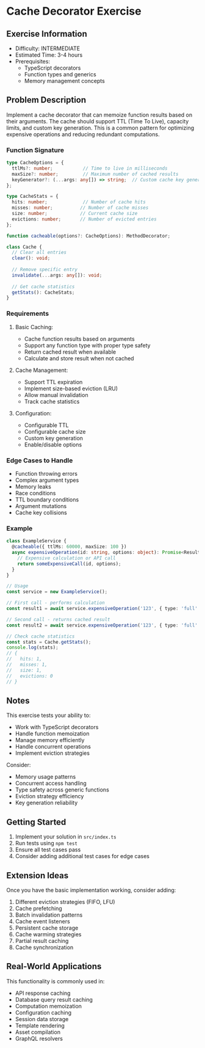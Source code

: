 # Cache Decorator Exercise

## Exercise Information
- Difficulty: INTERMEDIATE
- Estimated Time: 3-4 hours
- Prerequisites:
    - TypeScript decorators
    - Function types and generics
    - Memory management concepts

## Problem Description

Implement a cache decorator that can memoize function results based on their arguments. The cache should support TTL (Time To Live), capacity limits, and custom key generation. This is a common pattern for optimizing expensive operations and reducing redundant computations.

### Function Signature
```typescript
type CacheOptions = {
  ttlMs?: number;           // Time to live in milliseconds
  maxSize?: number;         // Maximum number of cached results
  keyGenerator?: (...args: any[]) => string;  // Custom cache key generator
};

type CacheStats = {
  hits: number;             // Number of cache hits
  misses: number;          // Number of cache misses
  size: number;            // Current cache size
  evictions: number;       // Number of evicted entries
};

function cacheable(options?: CacheOptions): MethodDecorator;

class Cache {
  // Clear all entries
  clear(): void;
  
  // Remove specific entry
  invalidate(...args: any[]): void;
  
  // Get cache statistics
  getStats(): CacheStats;
}
```

### Requirements

1. Basic Caching:
    - Cache function results based on arguments
    - Support any function type with proper type safety
    - Return cached result when available
    - Calculate and store result when not cached

2. Cache Management:
    - Support TTL expiration
    - Implement size-based eviction (LRU)
    - Allow manual invalidation
    - Track cache statistics

3. Configuration:
    - Configurable TTL
    - Configurable cache size
    - Custom key generation
    - Enable/disable options

### Edge Cases to Handle

- Function throwing errors
- Complex argument types
- Memory leaks
- Race conditions
- TTL boundary conditions
- Argument mutations
- Cache key collisions

### Example

```typescript
class ExampleService {
  @cacheable({ ttlMs: 60000, maxSize: 100 })
  async expensiveOperation(id: string, options: object): Promise<Result> {
    // Expensive calculation or API call
    return someExpensiveCall(id, options);
  }
}

// Usage
const service = new ExampleService();

// First call - performs calculation
const result1 = await service.expensiveOperation('123', { type: 'full' });

// Second call - returns cached result
const result2 = await service.expensiveOperation('123', { type: 'full' });

// Check cache statistics
const stats = Cache.getStats();
console.log(stats);
// {
//   hits: 1,
//   misses: 1,
//   size: 1,
//   evictions: 0
// }
```

## Notes

This exercise tests your ability to:
- Work with TypeScript decorators
- Handle function memoization
- Manage memory efficiently
- Handle concurrent operations
- Implement eviction strategies

Consider:
- Memory usage patterns
- Concurrent access handling
- Type safety across generic functions
- Eviction strategy efficiency
- Key generation reliability

## Getting Started

1. Implement your solution in `src/index.ts`
2. Run tests using `npm test`
3. Ensure all test cases pass
4. Consider adding additional test cases for edge cases

## Extension Ideas

Once you have the basic implementation working, consider adding:
1. Different eviction strategies (FIFO, LFU)
2. Cache prefetching
3. Batch invalidation patterns
4. Cache event listeners
5. Persistent cache storage
6. Cache warming strategies
7. Partial result caching
8. Cache synchronization

## Real-World Applications

This functionality is commonly used in:
- API response caching
- Database query result caching
- Computation memoization
- Configuration caching
- Session data storage
- Template rendering
- Asset compilation
- GraphQL resolvers
